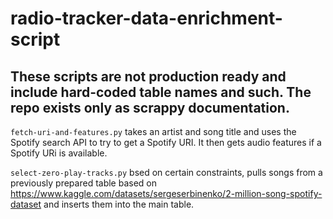 # radio-tracker-data-enrichment-script

## These scripts are not production ready and include hard-coded table names and such. The repo exists only as scrappy documentation. 

`fetch-uri-and-features.py` takes an artist and song title and uses the Spotify search API to try to get a Spotify URI. It then gets audio features if a Spotify URi is available. 

`select-zero-play-tracks.py` bsed on certain constraints, pulls songs from a previously prepared table based on https://www.kaggle.com/datasets/sergeserbinenko/2-million-song-spotify-dataset and inserts them into the main table. 
